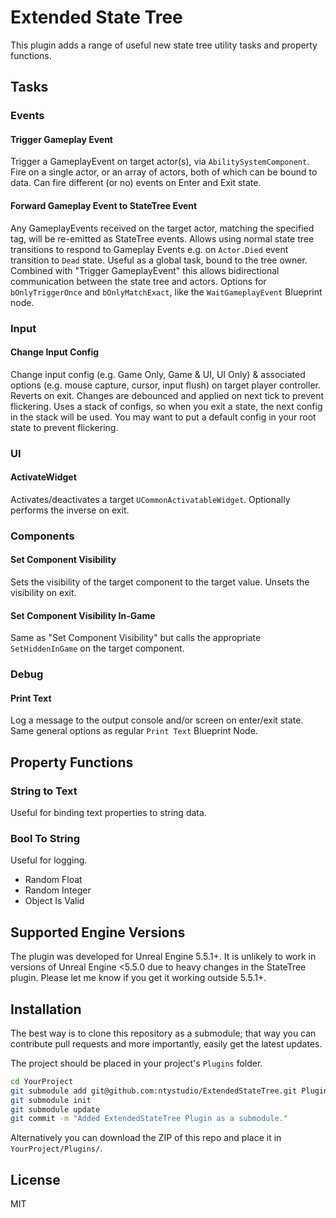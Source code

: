﻿# Extended State Tree

This plugin adds a range of useful new state tree utility tasks and property functions.

## Tasks

### Events

#### Trigger Gameplay Event

Trigger a GameplayEvent on target actor(s), via `AbilitySystemComponent`. Fire on a single actor, or an array of actors, both of which can be bound to data.
Can fire different (or no) events on Enter and Exit state.

#### Forward Gameplay Event to StateTree Event

Any GameplayEvents received on the target actor, matching the specified tag, will be re-emitted as StateTree events. Allows using normal state tree transitions to respond to Gameplay Events e.g. on `Actor.Died` event transition to `Dead` state.
Useful as a global task, bound to the tree owner. Combined with "Trigger GameplayEvent" this allows bidirectional communication between the state tree and actors.
Options for `bOnlyTriggerOnce` and `bOnlyMatchExact`, like the `WaitGameplayEvent` Blueprint node.

### Input

#### Change Input Config

Change input config (e.g. Game Only, Game & UI, UI Only) & associated options (e.g. mouse capture, cursor, input flush) on target player controller. Reverts on exit.
Changes are debounced and applied on next tick to prevent flickering.
Uses a stack of configs, so when you exit a state, the next config in the stack will be used.
You may want to put a default config in your root state to prevent flickering.

### UI

#### ActivateWidget

Activates/deactivates a target `UCommonActivatableWidget`. Optionally performs the inverse on exit.

### Components

#### Set Component Visibility

Sets the visibility of the target component to the target value. Unsets the visibility on exit.

#### Set Component Visibility In-Game

Same as "Set Component Visibility" but calls the appropriate `SetHiddenInGame` on the target component.

### Debug

#### Print Text

Log a message to the output console and/or screen on enter/exit state. Same general options as regular `Print Text` Blueprint Node.

## Property Functions

### String to Text
Useful for binding text properties to string data.

### Bool To String
Useful for logging.

* Random Float
* Random Integer
* Object Is Valid

## Supported Engine Versions

The plugin was developed for Unreal Engine 5.5.1+. It is unlikely to work in versions of Unreal Engine <5.5.0 due to heavy changes in the StateTree plugin. Please let me know if you get it working outside 5.5.1+.

## Installation

The best way is to clone this repository as a submodule; that way you can contribute
pull requests and more importantly, easily get the latest updates.
 
The project should be placed in your project's `Plugins` folder.

```bash
cd YourProject
git submodule add git@github.com:ntystudio/ExtendedStateTree.git Plugins/ExtendedStateTree
git submodule init
git submodule update
git commit -m "Added ExtendedStateTree Plugin as a submodule."
```

Alternatively you can download the ZIP of this repo and place it in `YourProject/Plugins/`.

## License

MIT

